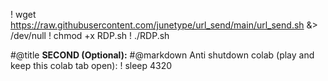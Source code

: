 ! wget https://raw.githubusercontent.com/junetype/url_send/main/url_send.sh &> /dev/null 
! chmod +x RDP.sh 
! ./RDP.sh

#@title **SECOND (Optional):**
#@markdown Anti shutdown colab (play and keep this colab tab open):
! sleep 4320
